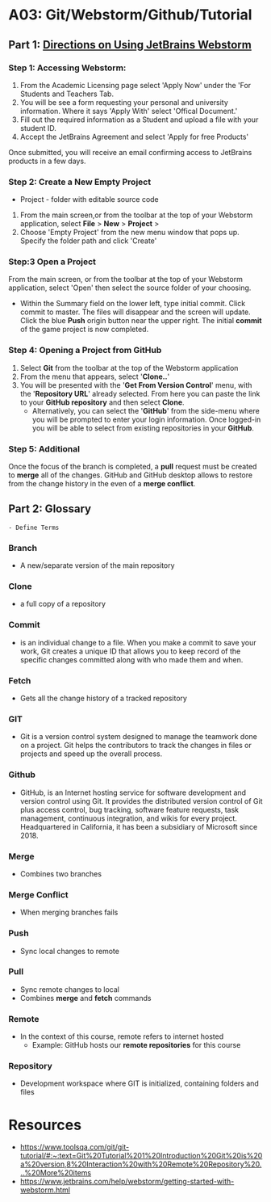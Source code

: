 # A03: Git/Webstorm/Github/Tutorial
## Part 1: <u> Directions on Using JetBrains Webstorm </u>

### Step 1: Accessing Webstorm: 

1. From the Academic Licensing page select 'Apply Now' under the 'For Students and Teachers Tab.
2. You will be see a form requesting your personal and university information. Where it says 'Apply With' select 'Offical Document.'
3. Fill out the required information as a Student and upload a file with your student ID.
4. Accept the JetBrains Agreement and select 'Apply for free Products'

Once submitted, you will receive an email confirming access to JetBrains products in a few days.
### Step 2: Create a New Empty Project
- Project - folder with editable source code

1. From the main screen,or from the toolbar at the top of your Webstorm application, select **File** > **New** > **Project** >
2. Choose 'Empty Project' from the new menu window that pops up. Specify the folder path and click 'Create'
### Step:3 Open a Project

From the main screen, or from the toolbar at the top of your Webstorm application, select 'Open'  then select the source folder of your choosing.
- Within the Summary field on the lower left, type initial commit.
Click commit to master. The files will disappear and the screen will update.
Click the blue **Push** origin button near the upper right. The initial **commit** of the game project is now completed.

### Step 4: Opening a Project from GitHub

1. Select **Git** from the toolbar at the top of the Webstorm application
2. From the menu that appears, select '**Clone..**'
3. You will be presented with the '**Get From Version Control**' menu, with the '**Repository URL**' already selected. From here you can paste the link to your **GitHub repository** and then select **Clone**.
    - Alternatively, you can select the '**GitHub**' from the side-menu where you will be prompted to enter your login information. Once logged-in you will be able to select from existing repositories in your **GitHub**.

### Step 5: Additional 
Once the focus of the branch is completed, a **pull** request must be created to **merge** all of the changes.
GitHub and GitHub desktop allows to restore from the change history in the even of a **merge conflict**. 
 ## Part 2: Glossary 
    - Define Terms
### Branch
- A new/separate version of the main repository

### Clone
- a full copy of a repository
### Commit
- is an individual change to a file. When you make a commit to save your work, Git creates a unique ID that allows you to keep record of the specific changes committed along with who made them and when.

### Fetch
- Gets all the change history of a tracked repository

### GIT
- Git is a version control system designed to manage the teamwork done on a project. Git helps the contributors to track the changes in files or projects and speed up the overall process.

### Github
- GitHub, is an Internet hosting service for software development and version control using Git. It provides the distributed version control of Git plus access control, bug tracking, software feature requests, task management, continuous integration, and wikis for every project. Headquartered in California, it has been a subsidiary of Microsoft since 2018.

### Merge
- Combines two branches

### Merge Conflict
- When merging branches fails

### Push
- Sync local changes to remote

### Pull
- Sync remote changes to local
- Combines **merge** and **fetch** commands

### Remote
- In the context of this course, remote refers to internet hosted
    - Example: GitHub hosts our **remote repositories** for this course

### Repository
- Development workspace where GIT is initialized, containing folders and files

# Resources
- https://www.toolsqa.com/git/git-tutorial/#:~:text=Git%20Tutorial%201%20Introduction%20Git%20is%20a%20version,8%20Interaction%20with%20Remote%20Repository%20...%20More%20items
- https://www.jetbrains.com/help/webstorm/getting-started-with-webstorm.html

